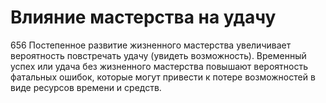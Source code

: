 # Влияние мастерства на удачу

656 Постепенное развитие жизненного мастерства увеличивает вероятность повстречать удачу (увидеть возможность). Временный успех или удача без жизненного мастерства повышают вероятность фатальных ошибок, которые могут привести к потере возможностей в виде ресурсов времени и средств.
